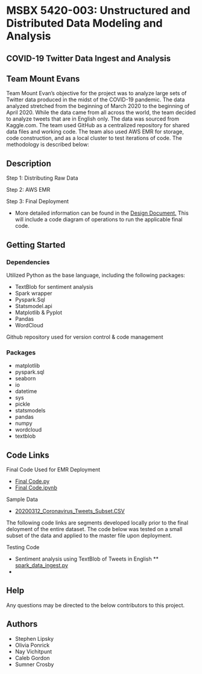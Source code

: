 # MSBX 5420-003: Unstructured and Distributed Data Modeling and Analysis
## COVID-19 Twitter Data Ingest and Analysis
## Team Mount Evans

Team Mount Evan’s objective for the project was to analyze large sets of Twitter data produced in the midst of the COVID-19 pandemic. The data analyzed stretched from the beginning of March 2020 to the beginning of April 2020. While the data came from all across the world, the team decided to analyze tweets that are in English only. The data was sourced from Kaggle.com. The team used GitHub as a centralized repository for shared data files and working code. The team also used AWS EMR for storage, code construction, and as a local cluster to test iterations of code. The methodology is described below:

## Description

Step 1: Distributing Raw Data

Step 2: AWS EMR

Step 3: Final Deployment

* More detailed information can be found in the [Design Document.](https://github.com/MSBX5420/team_mount_evans/blob/master/Design%20Document.txt) This will include a code diagram of operations to run the applicable final code. 

## Getting Started

### Dependencies

Utilized Python as the base language, including the following packages:
* TextBlob for sentiment analysis
* Spark wrapper
* Pyspark.Sql
* Statsmodel.api
* Matplotlib & Pyplot
* Pandas
* WordCloud

Github repository used for version control & code management


### Packages
* matplotlib 
* pyspark.sql
* seaborn
* io 
* datetime
* sys
* pickle 
* statsmodels
* pandas
* numpy
* wordcloud
* textblob

## Code Links

Final Code Used for EMR Deployment
* [Final Code.py](https://github.com/MSBX5420/team_mount_evans/blob/master/Final%20Code.py)
* [Final Code.ipynb](https://github.com/MSBX5420/team_mount_evans/blob/master/Final%20Code.ipynb)


Sample Data
* [20200312_Coronavirus_Tweets_Subset.CSV](https://github.com/MSBX5420/team_mount_evans/blob/master/20200312_Coronavirus_Tweets_Subset.CSV)


The following code links are segments developed locally prior to the final deloyment of the entire dataset. The code below was tested on a small subset of the data and applied to the master file upon deployment.


Testing Code
* Sentiment analysis using TextBlob of Tweets in English
** [spark_data_ingest.py](https://github.com/MSBX5420/team_mount_evans/blob/master/spark_data_ingest.py)
* 

## Help

Any questions may be directed to the below contributors to this project.




## Authors

* Stephen Lipsky
* Olivia Ponrick
* Nay Vichitpunt
* Caleb Gordon
* Sumner Crosby



